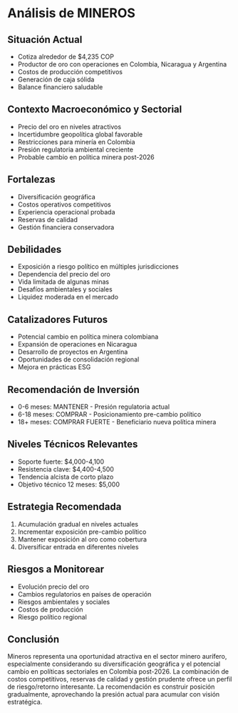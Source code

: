 # Análisis de MINEROS

## Situación Actual

- Cotiza alrededor de $4,235 COP
- Productor de oro con operaciones en Colombia, Nicaragua y Argentina
- Costos de producción competitivos
- Generación de caja sólida
- Balance financiero saludable

## Contexto Macroeconómico y Sectorial

- Precio del oro en niveles atractivos
- Incertidumbre geopolítica global favorable
- Restricciones para minería en Colombia
- Presión regulatoria ambiental creciente
- Probable cambio en política minera post-2026

## Fortalezas

- Diversificación geográfica
- Costos operativos competitivos
- Experiencia operacional probada
- Reservas de calidad
- Gestión financiera conservadora

## Debilidades

- Exposición a riesgo político en múltiples jurisdicciones
- Dependencia del precio del oro
- Vida limitada de algunas minas
- Desafíos ambientales y sociales
- Liquidez moderada en el mercado

## Catalizadores Futuros

- Potencial cambio en política minera colombiana
- Expansión de operaciones en Nicaragua
- Desarrollo de proyectos en Argentina
- Oportunidades de consolidación regional
- Mejora en prácticas ESG

## Recomendación de Inversión

- 0-6 meses: MANTENER - Presión regulatoria actual
- 6-18 meses: COMPRAR - Posicionamiento pre-cambio político
- 18+ meses: COMPRAR FUERTE - Beneficiario nueva política minera

## Niveles Técnicos Relevantes

- Soporte fuerte: $4,000-4,100
- Resistencia clave: $4,400-4,500
- Tendencia alcista de corto plazo
- Objetivo técnico 12 meses: $5,000

## Estrategia Recomendada

1. Acumulación gradual en niveles actuales
2. Incrementar exposición pre-cambio político
3. Mantener exposición al oro como cobertura
4. Diversificar entrada en diferentes niveles

## Riesgos a Monitorear

- Evolución precio del oro
- Cambios regulatorios en países de operación
- Riesgos ambientales y sociales
- Costos de producción
- Riesgo político regional

## Conclusión

Mineros representa una oportunidad atractiva en el sector minero aurífero, especialmente considerando su diversificación geográfica y el potencial cambio en políticas sectoriales en Colombia post-2026. La combinación de costos competitivos, reservas de calidad y gestión prudente ofrece un perfil de riesgo/retorno interesante. La recomendación es construir posición gradualmente, aprovechando la presión actual para acumular con visión estratégica.
